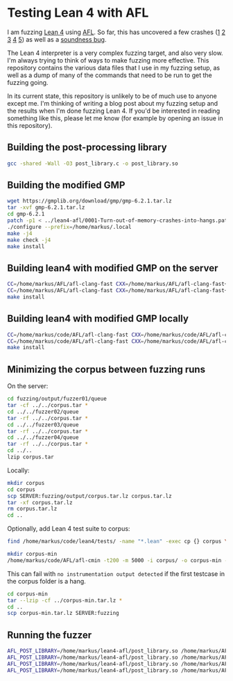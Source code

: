 # Testing Lean 4 with AFL
I am fuzzing [Lean 4](https://github.com/leanprover/lean4) using [AFL](https://github.com/google/AFL/).
So far, this has uncovered a few crashes ([1](https://github.com/leanprover/lean4/issues/283)
[2](https://github.com/leanprover/lean4/issues/297)
[3](https://github.com/leanprover/lean4/issues/301)
[4](https://github.com/leanprover/lean4/commit/c4cfbceb710c72dacb525ce658b9a57922dea912)
[5](https://github.com/leanprover/lean4/issues/302)) as well as a [soundness bug](https://leanprover-community.github.io/archive/stream/270676-lean4/topic/Contradiction.3F.html#224625352).

The Lean 4 interpreter is a very complex fuzzing target, and also very slow. I'm
always trying to think of ways to make fuzzing more effective. This repository
contains the various data files that I use in my fuzzing setup, as well as a dump
of many of the commands that need to be run to get the fuzzing going.

In its current state, this repository is unlikely to be of much use to anyone except
me. I'm thinking of writing a
blog post about my fuzzing setup and the results when I'm done fuzzing Lean 4.
If you'd be interested in reading something like this, please let me know (for
example by opening an issue in this repository).

## Building the post-processing library
```bash
gcc -shared -Wall -O3 post_library.c -o post_library.so
```

## Building the modified GMP
```bash
wget https://gmplib.org/download/gmp/gmp-6.2.1.tar.lz
tar -xvf gmp-6.2.1.tar.lz
cd gmp-6.2.1
patch -p1 < ../lean4-afl/0001-Turn-out-of-memory-crashes-into-hangs.patch
./configure --prefix=/home/markus/.local
make -j4
make check -j4
make install
```

## Building lean4 with modified GMP on the server
```bash
CC=/home/markus/AFL/afl-clang-fast CXX=/home/markus/AFL/afl-clang-fast++ AFL_INST_RATIO=10 LEAN_CXX=/home/markus/AFL/afl-clang-fast++ CMAKE_PREFIX_PATH=/home/markus/.local cmake -DCMAKE_INSTALL_PREFIX=/home/markus/lean4/build ..
CC=/home/markus/AFL/afl-clang-fast CXX=/home/markus/AFL/afl-clang-fast++ AFL_INST_RATIO=10 LEAN_CXX=/home/markus/AFL/afl-clang-fast++ CMAKE_PREFIX_PATH=/home/markus/.local make -j4
make install
```

## Building lean4 with modified GMP locally
```bash
CC=/home/markus/code/AFL/afl-clang-fast CXX=/home/markus/code/AFL/afl-clang-fast++ AFL_INST_RATIO=10 LEAN_CXX=/home/markus/code/AFL/afl-clang-fast++ CMAKE_PREFIX_PATH=/home/markus/.local cmake -DCMAKE_INSTALL_PREFIX=/home/markus/code/lean4/build ..
CC=/home/markus/code/AFL/afl-clang-fast CXX=/home/markus/code/AFL/afl-clang-fast++ AFL_INST_RATIO=10 LEAN_CXX=/home/markus/code/AFL/afl-clang-fast++ CMAKE_PREFIX_PATH=/home/markus/.local make -j16
make install
```

## Minimizing the corpus between fuzzing runs
On the server:
```bash
cd fuzzing/output/fuzzer01/queue
tar -cf ../../corpus.tar *
cd ../../fuzzer02/queue
tar -rf ../../corpus.tar *
cd ../../fuzzer03/queue
tar -rf ../../corpus.tar *
cd ../../fuzzer04/queue
tar -rf ../../corpus.tar *
cd ../..
lzip corpus.tar
```
Locally:
```bash
mkdir corpus
cd corpus
scp SERVER:fuzzing/output/corpus.tar.lz corpus.tar.lz
tar -xf corpus.tar.lz
rm corpus.tar.lz
cd ..
```

Optionally, add Lean 4 test suite to corpus:
```bash
find /home/markus/code/lean4/tests/ -name "*.lean" -exec cp {} corpus \;
```

```bash
mkdir corpus-min
/home/markus/code/AFL/afl-cmin -t200 -m 5000 -i corpus/ -o corpus-min -- /home/markus/code/lean4/build/bin/lean @@
```
This can fail with `no instrumentation output detected` if the first testcase in the
corpus folder is a hang.

```bash
cd corpus-min
tar --lzip -cf ../corpus-min.tar.lz *
cd ..
scp corpus-min.tar.lz SERVER:fuzzing
```

## Running the fuzzer

```bash
AFL_POST_LIBRARY=/home/markus/lean4-afl/post_library.so /home/markus/AFL/afl-fuzz -m 1500 -i corpus/ -o output/ -x /home/markus/lean4-afl/lean4.dict -M fuzzer01 -- /home/markus/lean4/build/bin/lean @@
AFL_POST_LIBRARY=/home/markus/lean4-afl/post_library.so /home/markus/AFL/afl-fuzz -m 1500 -i corpus/ -o output/ -x /home/markus/lean4-afl/lean4.dict -S fuzzer02 -- /home/markus/lean4/build/bin/lean @@
AFL_POST_LIBRARY=/home/markus/lean4-afl/post_library.so /home/markus/AFL/afl-fuzz -m 1500 -i corpus/ -o output/ -x /home/markus/lean4-afl/lean4.dict -S fuzzer03 -- /home/markus/lean4/build/bin/lean @@
AFL_POST_LIBRARY=/home/markus/lean4-afl/post_library.so /home/markus/AFL/afl-fuzz -m 1500 -i corpus/ -o output/ -x /home/markus/lean4-afl/lean4.dict -S fuzzer04 -- /home/markus/lean4/build/bin/lean @@
```
